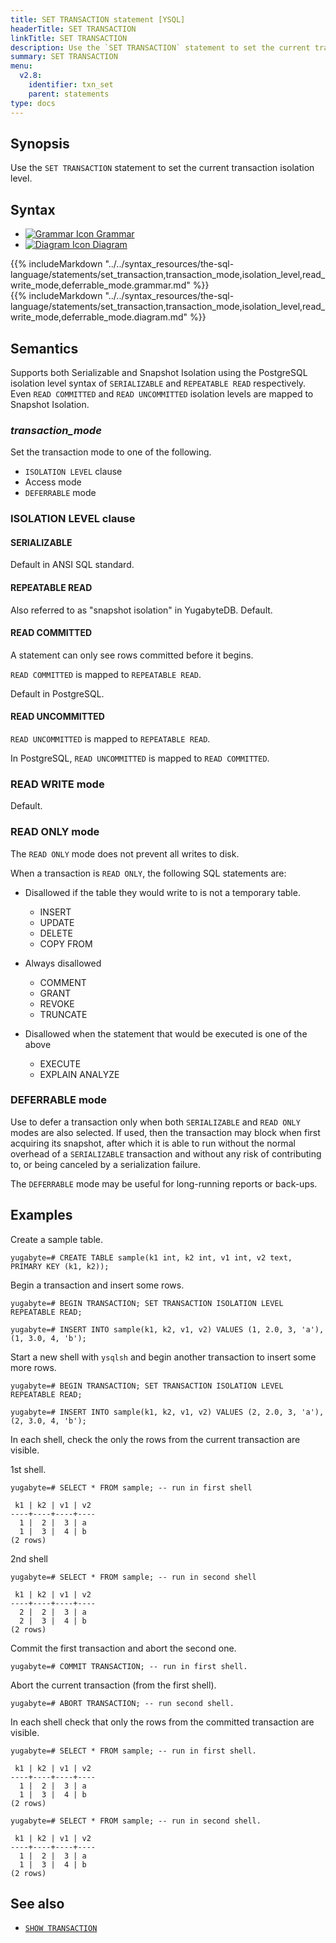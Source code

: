 ```yaml
---
title: SET TRANSACTION statement [YSQL]
headerTitle: SET TRANSACTION
linkTitle: SET TRANSACTION
description: Use the `SET TRANSACTION` statement to set the current transaction isolation level.
summary: SET TRANSACTION
menu:
  v2.8:
    identifier: txn_set
    parent: statements
type: docs
---
```


## Synopsis

Use the `SET TRANSACTION` statement to set the current transaction isolation level.

## Syntax

<ul class="nav nav-tabs nav-tabs-yb">
  <li >
    <a href="#grammar" class="nav-link active" id="grammar-tab" data-toggle="tab" role="tab" aria-controls="grammar" aria-selected="true">
      <img src="/icons/file-lines.svg" alt="Grammar Icon">
      Grammar
    </a>
  </li>
  <li>
    <a href="#diagram" class="nav-link" id="diagram-tab" data-toggle="tab" role="tab" aria-controls="diagram" aria-selected="false">
      <img src="/icons/diagram.svg" alt="Diagram Icon">
      Diagram
    </a>
  </li>
</ul>

<div class="tab-content">
  <div id="grammar" class="tab-pane fade show active" role="tabpanel" aria-labelledby="grammar-tab">
  {{% includeMarkdown "../../syntax_resources/the-sql-language/statements/set_transaction,transaction_mode,isolation_level,read_write_mode,deferrable_mode.grammar.md" %}}
  </div>
  <div id="diagram" class="tab-pane fade" role="tabpanel" aria-labelledby="diagram-tab">
  {{% includeMarkdown "../../syntax_resources/the-sql-language/statements/set_transaction,transaction_mode,isolation_level,read_write_mode,deferrable_mode.diagram.md" %}}
  </div>
</div>

## Semantics

Supports both Serializable and Snapshot Isolation using the PostgreSQL isolation level syntax of `SERIALIZABLE` and `REPEATABLE READ` respectively. Even `READ COMMITTED` and `READ UNCOMMITTED` isolation levels are mapped to Snapshot Isolation.

### *transaction_mode*

Set the transaction mode to one of the following.

- `ISOLATION LEVEL` clause
- Access mode
- `DEFERRABLE` mode

### ISOLATION LEVEL clause

#### SERIALIZABLE

Default in ANSI SQL standard.

#### REPEATABLE READ

Also referred to as "snapshot isolation" in YugabyteDB.
Default.

#### READ COMMITTED

A statement can only see rows committed before it begins.

`READ COMMITTED` is mapped to `REPEATABLE READ`.

Default in PostgreSQL.

#### READ UNCOMMITTED

`READ UNCOMMITTED` is mapped to `REPEATABLE READ`.

In PostgreSQL, `READ UNCOMMITTED` is mapped to `READ COMMITTED`.

### READ WRITE mode

Default.

### READ ONLY mode

The `READ ONLY` mode does not prevent all writes to disk.

When a transaction is `READ ONLY`, the following SQL statements are:

- Disallowed if the table they would write to is not a temporary table.
  - INSERT
  - UPDATE
  - DELETE
  - COPY FROM

- Always disallowed
  - COMMENT
  - GRANT
  - REVOKE
  - TRUNCATE

- Disallowed when the statement that would be executed is one of the above
  - EXECUTE
  - EXPLAIN ANALYZE

### DEFERRABLE mode

Use to defer a transaction only when both `SERIALIZABLE` and `READ ONLY` modes are also selected. If used, then the transaction may block when first acquiring its snapshot, after which it is able to run without the normal overhead of a `SERIALIZABLE` transaction and without any risk of contributing to, or being canceled by a serialization failure.

The `DEFERRABLE` mode may be useful for long-running reports or back-ups.

## Examples

Create a sample table.

```plpgsql
yugabyte=# CREATE TABLE sample(k1 int, k2 int, v1 int, v2 text, PRIMARY KEY (k1, k2));
```

Begin a transaction and insert some rows.

```plpgsql
yugabyte=# BEGIN TRANSACTION; SET TRANSACTION ISOLATION LEVEL REPEATABLE READ;
```

```plpgsql
yugabyte=# INSERT INTO sample(k1, k2, v1, v2) VALUES (1, 2.0, 3, 'a'), (1, 3.0, 4, 'b');
```

Start a new shell  with `ysqlsh` and begin another transaction to insert some more rows.

```plpgsql
yugabyte=# BEGIN TRANSACTION; SET TRANSACTION ISOLATION LEVEL REPEATABLE READ;
```

```plpgsql
yugabyte=# INSERT INTO sample(k1, k2, v1, v2) VALUES (2, 2.0, 3, 'a'), (2, 3.0, 4, 'b');
```

In each shell, check the only the rows from the current transaction are visible.

1st shell.

```plpgsql
yugabyte=# SELECT * FROM sample; -- run in first shell
```

```
 k1 | k2 | v1 | v2
----+----+----+----
  1 |  2 |  3 | a
  1 |  3 |  4 | b
(2 rows)
```

2nd shell

```plpgsql
yugabyte=# SELECT * FROM sample; -- run in second shell
```

```
 k1 | k2 | v1 | v2
----+----+----+----
  2 |  2 |  3 | a
  2 |  3 |  4 | b
(2 rows)
```

Commit the first transaction and abort the second one.

```plpgsql
yugabyte=# COMMIT TRANSACTION; -- run in first shell.
```

Abort the current transaction (from the first shell).

```plpgsql
yugabyte=# ABORT TRANSACTION; -- run second shell.
```

In each shell check that only the rows from the committed transaction are visible.

```plpgsql
yugabyte=# SELECT * FROM sample; -- run in first shell.
```

```
 k1 | k2 | v1 | v2
----+----+----+----
  1 |  2 |  3 | a
  1 |  3 |  4 | b
(2 rows)
```

```plpgsql
yugabyte=# SELECT * FROM sample; -- run in second shell.
```

```
 k1 | k2 | v1 | v2
----+----+----+----
  1 |  2 |  3 | a
  1 |  3 |  4 | b
(2 rows)
```

## See also

- [`SHOW TRANSACTION`](../txn_show)
